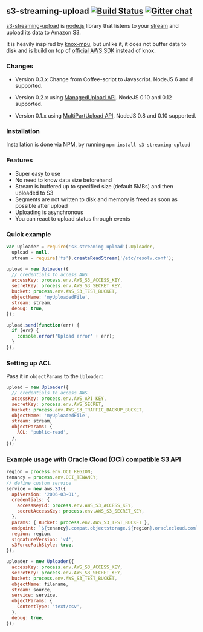 ## s3-streaming-upload [![Build Status](https://travis-ci.org/apiaryio/s3-streaming-upload.png?branch=master)](https://travis-ci.org/apiaryio/s3-streaming-upload) [![Gitter chat](https://badges.gitter.im/apiaryio/s3-streaming-upload.png)](https://gitter.im/apiaryio/s3-streaming-upload)

[s3-streaming-upload](https://github.com/apiaryio/s3-streaming-upload) is [node.js](http://nodejs.org) library that listens to your [stream](http://nodejs.org/docs/v0.8.9/api/stream.html) and upload its data to Amazon S3.

It is heavily inspired by [knox-mpu](https://github.com/nathanoehlman/knox-mpu), but unlike it, it does not buffer data to disk and is build on top of [official AWS SDK](https://github.com/aws/aws-sdk-js) instead of knox.

### Changes

- Version 0.3.x Change from Coffee-script to Javascript. NodeJS 6 and 8 supported.

- Version 0.2.x using [ManagedUpload API](http://docs.aws.amazon.com/AWSJavaScriptSDK/latest/AWS/S3/ManagedUpload.html). NodeJS 0.10 and 0.12 supported.

- Version 0.1.x using [MultiPartUpload API](http://docs.amazonwebservices.com/AmazonS3/latest/dev/sdksupportformpu.html). NodeJS 0.8 and 0.10 supported.

### Installation

Installation is done via NPM, by running `npm install s3-streaming-upload`

### Features

- Super easy to use
- No need to know data size beforehand
- Stream is buffered up to specified size (default 5MBs) and then uploaded to S3
- Segments are not written to disk and memory is freed as soon as possible after upload
- Uploading is asynchronous
- You can react to upload status through events

### Quick example

```javascript
var Uploader = require('s3-streaming-upload').Uploader,
  upload = null,
  stream = require('fs').createReadStream('/etc/resolv.conf');

upload = new Uploader({
  // credentials to access AWS
  accessKey: process.env.AWS_S3_ACCESS_KEY,
  secretKey: process.env.AWS_S3_SECRET_KEY,
  bucket: process.env.AWS_S3_TEST_BUCKET,
  objectName: 'myUploadedFile',
  stream: stream,
  debug: true,
});

upload.send(function(err) {
  if (err) {
    console.error('Upload error' + err);
  }
});
```

### Setting up ACL

Pass it in `objectParams` to the `Uploader`:

```javascript
upload = new Uploader({
  // credentials to access AWS
  accessKey: process.env.AWS_API_KEY,
  secretKey: process.env.AWS_SECRET,
  bucket: process.env.AWS_S3_TRAFFIC_BACKUP_BUCKET,
  objectName: 'myUploadedFile',
  stream: stream,
  objectParams: {
    ACL: 'public-read',
  },
});
```

### Example usage with Oracle Cloud (OCI) compatible S3 API

```javascript
region = process.env.OCI_REGION;
tenancy = process.env.OCI_TENANCY;
// define custom service
service = new aws.S3({
  apiVersion: '2006-03-01',
  credentials: {
    accessKeyId: process.env.AWS_S3_ACCESS_KEY,
    secretAccessKey: process.env.AWS_S3_SECRET_KEY,
  },
  params: { Bucket: process.env.AWS_S3_TEST_BUCKET },
  endpoint: `${tenancy}.compat.objectstorage.${region}.oraclecloud.com`,
  region: region,
  signatureVersion: 'v4',
  s3ForcePathStyle: true,
});

uploader = new Uploader({
  accessKey: process.env.AWS_S3_ACCESS_KEY,
  secretKey: process.env.AWS_S3_SECRET_KEY,
  bucket: process.env.AWS_S3_TEST_BUCKET,
  objectName: filename,
  stream: source,
  service: service,
  objectParams: {
    ContentType: 'text/csv',
  },
  debug: true,
});
```
